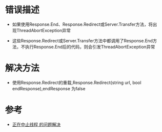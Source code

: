 # 错误描述

* 如果使用Response.End、Response.Redirect或Server.Transfer方法，将出现ThreadAbortException异常

* 这些Response.Redirect或Server.Transfer方法中都调用了Response.End方法，不执行Response.End后的代码，则会引发ThreadAbortException异常
# 解决方法

* 使用Response.Redirect的重载,Response.Redirect(string url, bool endResponse),endResponse 为false

# 参考

* [正在中止线程 的问题解决](https://blog.csdn.net/weixin_30487701/article/details/95302675)